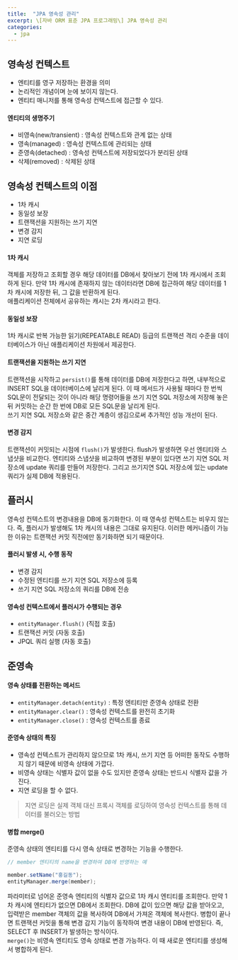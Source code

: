 ```yaml
---
title:  "JPA 영속성 관리"
excerpt: \[자바 ORM 표준 JPA 프로그래밍\] JPA 영속성 관리
categories:
  - jpa
---
```


## 영속성 컨텍스트
- 엔티티를 영구 저장하는 환경을 의미
- 논리적인 개념이며 눈에 보이지 않는다.
- 엔티티 매니저를 통해 영속성 컨텍스트에 접근할 수 있다.

#### 엔티티의 생명주기
- 비영속(new/transient) : 영속성 컨텍스트와 관계 없는 상태
- 영속(managed) : 영속성 컨텍스트에 관리되는 상태
- 준영속(detached) : 영속성 컨텍스트에 저장되었다가 분리된 상태
- 삭제(removed) : 삭제된 상태

## 영속성 컨텍스트의 이점
- 1차 캐시
- 동일성 보장
- 트랜잭션을 지원하는 쓰기 지연
- 변경 감지
- 지연 로딩

#### 1차 캐시
객체를 저장하고 조회할 경우 해당 데이터를 DB에서 찾아보기 전에 1차 캐시에서 조회하게 된다. 만약 1차 캐시에 존재하지 않는 데이터라면 DB에 접근하여 해당 데이터를 1차 캐시에 저장한 뒤, 그 값을 반환하게 된다.  
애플리케이션 전체에서 공유하는 캐시는 2차 캐시라고 한다.

#### 동일성 보장
1차 캐시로 반복 가능한 읽기(REPEATABLE READ) 등급의 트랜잭션 격리 수준을 데이터베이스가 아닌 애플리케이션 차원에서 제공한다.

#### 트랜잭션을 지원하는 쓰기 지연
트랜잭션을 시작하고 `persist()`를 통해 데이터를 DB에 저장한다고 하면, 내부적으로 INSERT SQL을 데이터베이스에 날리게 된다. 이 때 메서드가 사용될 때마다 한 번씩 SQL문이 전달되는 것이 아니라 해당 명령어들을 쓰기 지연 SQL 저장소에 저장해 놓은 뒤 커밋하는 순간 한 번에 DB로 모든 SQL문을 날리게 된다.  
쓰기 지연 SQL 저장소와 같은 중간 계층이 생김으로써 추가적인 성능 개선이 된다.

#### 변경 감지
트랜잭션이 커밋되는 시점에 `flush()`가 발생한다. flush가 발생하면 우선 엔티티와 스냅샷을 비교한다. 엔티티와 스냅샷을 비교하여 변경된 부분이 있다면 쓰기 지연 SQL 저장소에 update 쿼리를 만들어 저장한다. 그리고 쓰기지연 SQL 저장소에 있는 update 쿼리가 실제 DB에 적용된다.

## 플러시
영속성 컨텍스트의 변경내용을 DB에 동기화한다. 이 때 영속성 컨텍스트는 비우지 않는다. 즉, 플러시가 발생해도 1차 캐시의 내용은 그대로 유지된다. 이러한 메커니즘이 가능한 이유는 트랜잭션 커밋 직전에만 동기화하면 되기 때문이다.

#### 플러시 발생 시, 수행 동작
- 변경 감지
- 수정된 엔티티를 쓰기 지연 SQL 저장소에 등록
- 쓰기 지연 SQL 저장소의 쿼리를 DB에 전송

#### 영속성 컨텍스트에서 플러시가 수행되는 경우
- `entityManager.flush()` (직접 호출)
- 트랜잭션 커밋 (자동 호출)
- JPQL 쿼리 실행 (자동 호출)

## 준영속

#### 영속 상태를 전환하는 메서드
- `entityManager.detach(entity)` : 특정 엔티티만 준영속 상태로 전환
- `entityManager.clear()` : 영속성 컨텍스트를 완전히 초기화
- `entityManager.close()` : 영속성 컨텍스트를 종료

#### 준영속 상태의 특징
- 영속성 컨텍스트가 관리하지 않으므로 1차 캐시, 쓰기 지연 등 어떠한 동작도 수행하지 않기 때문에 비영속 상태에 가깝다.
- 비영속 상태는 식별자 값이 없을 수도 있지만 준영속 상태는 반드시 식별자 값을 가진다.
- 지연 로딩을 할 수 없다.

> 지연 로딩은 실제 객체 대신 프록시 객체를 로딩하여 영속성 컨텍스트를 통해 데이터를 불러오는 방법

#### 병합 merge()
준영속 상태의 엔티티를 다시 영속 상태로 변경하는 기능을 수행한다.

  
```java
// member 엔티티의 name을 변경하여 DB에 반영하는 예

member.setName("홍길동");
entityManager.merge(member);
```  

파라미터로 넘어온 준영속 엔티티의 식별자 값으로 1차 캐시 엔티티를 조회한다. 만약 1차 캐시에 엔티티가 없으면 DB에서 조회한다. DB에 값이 있으면 해당 값을 받아오고, 입력받은 member 객체의 값을 복사하여 DB에서 가져온 객체에 복사한다. 병합이 끝나면 트랜잭션 커밋을 통해 변경 감지 기능이 동작하여 변경 내용이 DB에 반영된다. 즉, SELECT 후 INSERT가 발생하는 방식이다.  
`merge()`는 비영속 엔티티도 영속 상태로 변경 가능하다. 이 때 새로운 엔티티를 생성해서 병합하게 된다.